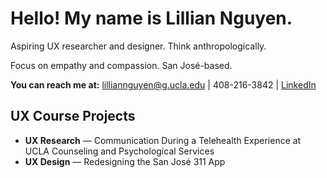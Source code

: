 # Hello! My name is Lillian Nguyen.
Aspiring UX researcher and designer. Think anthropologically. 

Focus on empathy and compassion. San José-based.

**You can reach me at:**
lilliannguyen@g.ucla.edu |  408-216-3842  | [LinkedIn](www.linkedin.com/in/lilliannguyen97)

## UX Course Projects
* **UX Research** — Communication During a Telehealth Experience at UCLA Counseling and Psychological Services
* **UX Design** — Redesigning the San José 311 App



